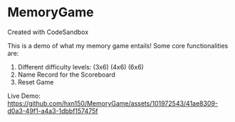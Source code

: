 # MemoryGame
Created with CodeSandbox

This is a demo of what my memory game entails! Some core functionalities are:
1. Different difficulty levels: (3x6) (4x6) (6x6)
2. Name Record for the Scoreboard
3. Reset Game


Live Demo: 
https://github.com/hxn150/MemoryGame/assets/101972543/41ae8309-d0a3-49f1-a4a3-1dbbf157475f

